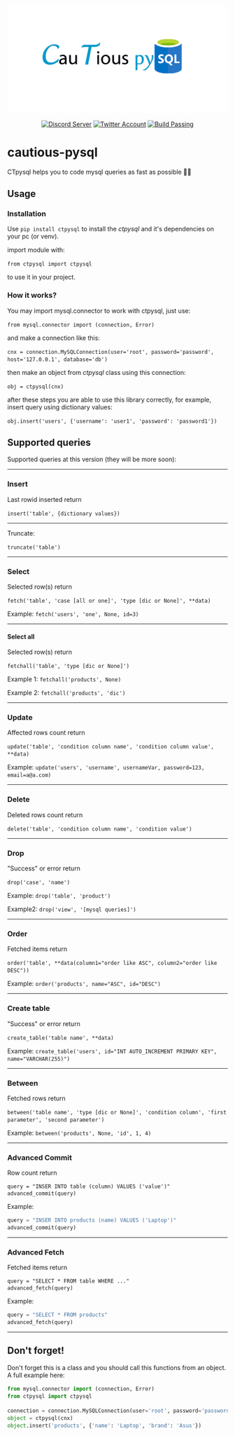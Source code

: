 <div align=center>

  ![ctpysql](https://github.com/MahyarNV/cautious-pysql/blob/e740034826c6fa2ec46b61e9c67d1011e31c38b3/media/ctpysql.png)

</div>
<div align="center">
<a href="https://discord.com/invite/aHXATxBuAh"><img src='https://img.shields.io/badge/Discord-Server-868fff?logo=discord' alt='Discord Server' /></a>
<a href="https://twitter.com/CautiousNV"><img src='https://img.shields.io/badge/Twitter-Account-blue?logo=twitter' alt='Twitter Account' /></a>
<a href="https://github.com/MahyarNV/cautious-pysql"><img src='https://img.shields.io/badge/Build-Passing-success' alt='Build Passing' /></a>
</div>

# cautious-pysql
CTpysql helps you to code mysql queries as fast as possible 🚄🔥

## Usage
### Installation
Use `pip install ctpysql` to install the *ctpysql* and it's dependencies on your pc (or venv).

import module with:

`from ctpysql import ctpysql`

to use it in your project.
### How it works?
You may import mysql.connector to work with ctpysql, just use:

`from mysql.connector import (connection, Error)`

and make a connection like this:

`cnx = connection.MySQLConnection(user='root', password='password', host='127.0.0.1', database='db')`

then make an object from *ctpysql* class using this connection:

`obj = ctpysql(cnx)`

after these steps you are able to use this library correctly, for example, insert query using dictionary values:

`obj.insert('users', {'username': 'user1', 'password': 'password1'})`

## Supported queries
Supported queries at this version (they will be more soon):
<hr>

### Insert
Last rowid inserted return

`insert('table', {dictionary values})`
<hr>
Truncate:

`truncate('table')`
<hr>

### Select
Selected row(s) return

`fetch('table', 'case [all or one]', 'type [dic or None]', **data)`

Example:
`fetch('users', 'one', None, id=3)`
<hr>

#### Select all
Selected row(s) return

`fetchall('table', 'type [dic or None]')`

Example 1:
`fetchall('products', None)`

Example 2:
`fetchall('products', 'dic')`

<hr>

### Update
Affected rows count return

`update('table', 'condition column name', 'condition column value', **data)`

Example:
`update('users', 'username', usernameVar, password=123, email=a@a.com)`

<hr>

### Delete
Deleted rows count return

`delete('table', 'condition column name', 'condition value')`
<hr>

### Drop
"Success" or error return

`drop('case', 'name')`

Example:
`drop('table', 'product')`

Example2:
`drop('view', '[mysql queries]')`
<hr>

### Order
Fetched items return

`order('table', **data(column1="order like ASC", column2="order like DESC"))`

Example:
`order('products', name="ASC", id="DESC")`
<hr>

### Create table
"Success" or error return

`create_table('table name', **data)`

Example:
`create_table('users', id="INT AUTO_INCREMENT PRIMARY KEY", name="VARCHAR(255)")`
<hr>

### Between
Fetched rows return

`between('table name', 'type [dic or None]', 'condition column', 'first parameter', 'second parameter')`

Example:
`between('products', None, 'id', 1, 4)`
<hr>

### Advanced Commit
Row count return
```
query = "INSER INTO table (column) VALUES ('value')"
advanced_commit(query)
```

Example:
```python
query = "INSER INTO products (name) VALUES ('Laptop')"
advanced_commit(query)
```
<hr>

### Advanced Fetch
Fetched items return
```
query = "SELECT * FROM table WHERE ..."
advanced_fetch(query)
```

Example:
```python
query = "SELECT * FROM products"
advanced_fetch(query)
```
<hr>

## Don't forget!
Don't forget this is a class and you should call this functions from an object. A full example here:

```python
from mysql.connector import (connection, Error)
from ctpysql import ctpysql

connection = connection.MySQLConnection(user='root', password='password', host='127.0.0.1', database='testdb')
object = ctpysql(cnx)
object.insert('products', {'name': 'Laptop', 'brand': 'Asus'})
```
